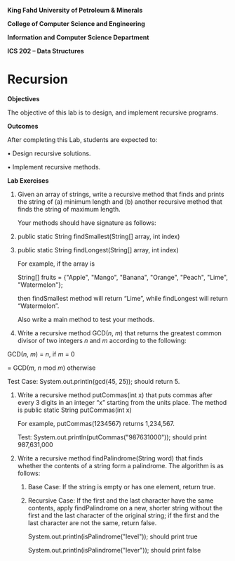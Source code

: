 **King Fahd University of Petroleum & Minerals**

**College of Computer Science and Engineering**

**Information and Computer Science Department**

**ICS 202 – Data Structures**

# Recursion

**Objectives**

The objective of this lab is to design, and implement recursive programs.

**Outcomes**

After completing this Lab, students are expected to:

• Design recursive solutions.

• Implement recursive methods.

**Lab Exercises**

1.  Given an array of strings, write a recursive method that finds and prints the string of (a) minimum length and (b) another recursive method that finds the string of maximum length.

    Your methods should have signature as follows:

2.  public static String findSmallest(String[] array, int index)
3.  public static String findLongest(String[] array, int index)

    For example, if the array is

    String[] fruits = {"Apple", "Mango", "Banana", "Orange", "Peach", "Lime", "Watermelon"};

    then findSmallest method will return “Lime”, while findLongest will return “Watermelon”.

    Also write a main method to test your methods.

4.  Write a recursive method GCD(*n*, *m*) that returns the greatest common divisor of two integers *n* and *m* according to the following:

GCD(*n*, *m*) = *n*, if *m* = 0

= GCD(*m*, *n* mod *m*) otherwise

Test Case: System.out.println(gcd(45, 25)); should return 5.

1.  Write a recursive method putCommas(int x) that puts commas after every 3 digits in an integer “x” starting from the units place. The method is public static String putCommas(int x)

    For example, putCommas(1234567) returns 1,234,567.

    Test: System.out.println(putCommas("987631000")); should print 987,631,000

2.  Write a recursive method findPalindrome(String word) that finds whether the contents of a string form a palindrome. The algorithm is as follows:
    1.  Base Case: If the string is empty or has one element, return true.
    2.  Recursive Case: If the first and the last character have the same contents, apply findPalindrome on a new, shorter string without the first and the last character of the original string; if the first and the last character are not the same, return false.

        System.out.println(isPalindrome("level")); should print true

        System.out.println(isPalindrome("lever")); should print false

